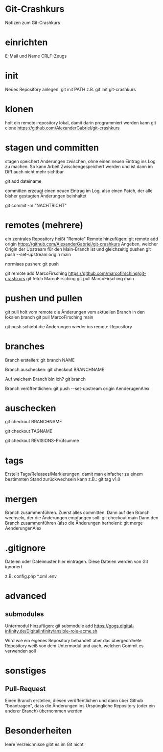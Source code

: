 # Git-Crashkurs
Notizen zum Git-Crashkurs

# einrichten
E-Mail und Name
CRLF-Zeugs

# init
Neues Repository anlegen:
git init PATH
z.B. git init git-crashkurs

# klonen
holt ein remote-repository lokal, damit darin programmiert werden kann
git clone https://github.com/AlexanderGabriel/git-crashkurs

# stagen und committen
stagen speichert Änderungen zwischen, ohne einen neuen Eintrag ins Log zu machen.
So kann Arbeit Zwischengespeichert werden und ist dann im Diff auch nicht mehr sichtbar

git add dateiname

committen erzeugt einen neuen Eintrag im Log, also einen Patch, der alle bisher gestagten Änderungen beinhaltet

git commit -m "NACHTRICHT"

# remotes (mehrere)
ein zentrales Repository heißt "Remote"
Remote hinzufügen: git remote add origin https://github.com/AlexanderGabriel/git-crashkurs
Angeben, welcher Origin der Upstream für den Main-Branch ist und gleichzeitig pushen
git push --set-upstream origin main

normlaes pushen:
git push

git remote add MarcoFirsching https://github.com/marcofirsching/git-crashkurs
git fetch MarcoFirsching 
git pull MarcoFirsching main

# pushen und pullen
git pull holt vom remote die Änderungen vom aktuellen Branch in den lokalen branch
git pull MarcoFirsching main

git push schiebt die Änderungen wieder ins remote-Repository

# branches
Branch erstellen:
git branch NAME

Branch auschecken:
git checkout BRANCHNAME

Auf welchem Branch bin ich?
git branch

Branch veröffentlichen:
git push --set-upstream origin AenderugenAlex


# auschecken

git checkout BRANCHNAME

git checkout TAGNAME

git checkout REVISIONS-Prüfsumme

# tags
Erstellt Tags/Releases/Markierungen, damit man einfacher zu einem bestimmten Stand zurückwechseln kann
z.B.:
git tag v1.0


# mergen

Branch zusammenführen.
Zuerst alles committen.
Dann auf den Branch wechseln, der die Änderungen empfangen soll:
git checkout main
Dann den Branch zusammenführen (also die Änderungen herholen):
git merge AenderungenAlex

# .gitignore
Dateien oder Dateimuster hier eintragen.
Diese Dateien werden von Git ignoriert

z.B:
config.php
*.xml
.env

# advanced

## submodules
Untermodul hinzufügen:
git submodule add https://gogs.digital-infinity.de/DigitalInfinity/ansible-role-acme.sh

Wird wie ein eigenes Repository behandelt aber das übergeordnete Repository weiß von dem Untermodul und auch,
welchen Commit es verwenden soll

# sonstiges

## Pull-Request

Einen Branch erstellen, diesen veröffentlichen und dann über Github "beantragen", dass die Änderungen ins
Urspüngliche Repository (oder ein anderer Branch) übernommen werden

# Besonderheiten
leere Verzeichnisse gibt es im Git nicht
